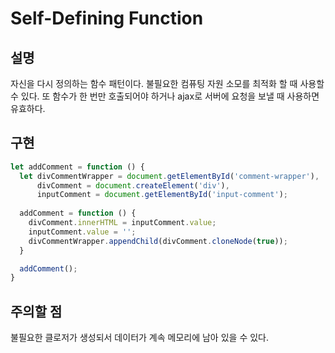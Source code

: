 # Self-Defining Function

## 설명

자신을 다시 정의하는 함수 패턴이다. 불필요한 컴퓨팅 자원 소모를 최적화 할 때 사용할 수 있다. 또 함수가 한 번만 호출되어야 하거나 ajax로 서버에 요청을 보낼 때 사용하면 유효하다.

## 구현

``` javascript
let addComment = function () {
  let divCommentWrapper = document.getElementById('comment-wrapper'),
      divComment = document.createElement('div'),
      inputComment = document.getElementById('input-comment');
      
  addComment = function () {
    divComment.innerHTML = inputComment.value;
    inputComment.value = '';
    divCommentWrapper.appendChild(divComment.cloneNode(true));
  }

  addComment();
}
```

## 주의할 점

불필요한 클로저가 생성되서 데이터가 계속 메모리에 남아 있을 수 있다.